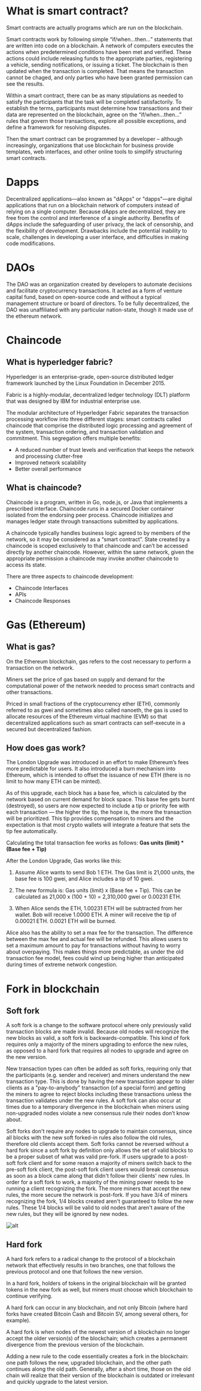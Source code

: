 # What is smart contract?
Smart contracts are actually programs which are run on the blockchain.

Smart contracts work by following simple “if/when…then…” statements that are written into code on a blockchain. A network of computers executes the actions  when predetermined conditions have been met and verified. These actions could include releasing funds to the appropriate parties, registering a vehicle, sending notifications, or issuing a ticket. The blockchain is then updated when the transaction is completed. That means the transaction cannot be chaged, and only parties who have been granted permission can see the results.

Within a smart contract, there can be as many stipulations as needed to satisfy the participants that the task will be completed satisfactorily. To establish the terms, participants must determine how transactions and their data are represented on the blockchain, agree on the “if/when...then…” rules that govern those transactions, explore all possible exceptions, and define a framework for resolving disputes.

Then the smart contract can be programmed by a developer – although increasingly, organizations that use blockchain for business provide templates, web interfaces, and other online tools to simplify structuring smart contracts.

# Dapps
Decentralized applications—also known as "dApps" or "dapps"—are digital applications that run on a blockchain network of computers instead of relying on a single computer.
Because dApps are decentralized, they are free from the control and interference of a single authority.
Benefits of dApps include the safeguarding of user privacy, the lack of censorship, and the flexibility of development.
Drawbacks include the potential inability to scale, challenges in developing a user interface, and difficulties in making code modifications.

# DAOs
The DAO was an organization created by developers to automate decisions and facilitate cryptocurrency transactions. It acted as a form of venture capital fund, based on open-source code and without a typical management structure or board of directors. To be fully decentralized, the DAO was unaffiliated with any particular nation-state, though it made use of the ethereum network. 
# Chaincode
## What is hyperledger fabric?
Hyperledger is an enterprise-grade, open-source distributed ledger framework launched by the Linux Foundation in December 2015.

Fabric is a highly-modular, decentralized ledger technology (DLT) platform that was designed by IBM for industrial enterprise use.

The modular architecture of Hyperledger Fabric separates the transaction processing workflow into three different stages: smart contracts called chaincode that comprise the distributed logic processing and agreement of the system, transaction ordering, and transaction validation and commitment.
This segregation offers multiple benefits:
- A reduced number of trust levels and verification that keeps the network and processing clutter-free
- Improved network scalability
- Better overall performance
## What is chaincode?
Chaincode is a program, written in Go, node.js, or Java that implements a prescribed interface. Chaincode runs in a secured Docker container isolated from the endorsing peer process. Chaincode initializes and manages ledger state through transactions submitted by applications.

A chaincode typically handles business logic agreed to by members of the network, so it may be considered as a “smart contract”. State created by a chaincode is scoped exclusively to that chaincode and can’t be accessed directly by another chaincode. However, within the same network, given the appropriate permission a chaincode may invoke another chaincode to access its state.

There are three aspects to chaincode development:
- Chaincode Interfaces
- APIs
- Chaincode Responses
# Gas (Ethereum)
## What is gas?
On the Ethereum blockchain, gas refers to the cost necessary to perform a transaction on the network.

Miners set the price of gas based on supply and demand for the computational power of the network needed to process smart contracts and other transactions.

Priced in small fractions of the cryptocurrency ether (ETH), commonly referred to as gwei and sometimes also called nanoeth, the gas is used to allocate resources of the Ethereum virtual machine (EVM) so that decentralized applications such as smart contracts can self-execute in a secured but decentralized fashion.
## How does gas work?
The London Upgrade was introduced in an effort to make Ethereum’s fees more predictable for users. It also introduced a burn mechanism into Ethereum, which is intended to offset the issuance of new ETH (there is no limit to how many ETH can be minted).

As of this upgrade, each block has a base fee, which is calculated by the network based on current demand for block space. This base fee gets burnt (destroyed), so users are now expected to include a tip or priority fee with each transaction — the higher the tip, the hope is, the more the transaction will be prioritized. This tip provides compensation to miners and the expectation is that most crypto wallets will integrate a feature that sets the tip fee automatically.

Calculating the total transaction fee works as follows: <b> Gas units (limit) * (Base fee + Tip) </b>

After the London Upgrade, Gas works like this:

1.    Assume Alice wants to send Bob 1 ETH. The Gas limit is 21,000 units, the base fee is 100 gwei, and Alice includes a tip of 10 gwei.

2.    The new formula is: Gas units (limit) x (Base fee + Tip). This can be calculated as 21,000 x (100 + 10) = 2,310,000 gwei or 0.00231 ETH.

3.    When Alice sends the ETH, 1.00231 ETH will be subtracted from her wallet. Bob will receive 1.0000 ETH. A miner will receive the tip of 0.00021 ETH. 0.0021 ETH will be burned.

Alice also has the ability to set a max fee for the transaction. The difference between the max fee and actual fee will be refunded. This allows users to set a maximum amount to pay for transactions without having to worry about overpaying. This makes things more predictable, as under the old transaction fee model, fees could wind up being higher than anticipated during times of extreme network congestion.
# Fork in blockchain
## Soft fork
A soft fork is a change to the software protocol where only previously valid transaction blocks are made invalid. Because old nodes will recognize the new blocks as valid, a soft fork is backwards-compatible. This kind of fork requires only a majority of the miners upgrading to enforce the new rules, as opposed to a hard fork that requires all nodes to upgrade and agree on the new version.

New transaction types can often be added as soft forks, requiring only that the participants (e.g. sender and receiver) and miners understand the new transaction type. This is done by having the new transaction appear to older clients as a "pay-to-anybody" transaction (of a special form) and getting the miners to agree to reject blocks including these transactions unless the transaction validates under the new rules.
A soft fork can also occur at times due to a temporary divergence in the blockchain when miners using non-upgraded nodes violate a new consensus rule their nodes don’t know about. 

Soft forks don't require any nodes to upgrade to maintain consensus, since all blocks with the new soft forked-in rules also follow the old rules, therefore old clients accept them. Soft forks cannot be reversed without a hard fork since a soft fork by definition only allows the set of valid blocks to be a proper subset of what was valid pre-fork. If users upgrade to a post-soft fork client and for some reason a majority of miners switch back to the pre-soft fork client, the post-soft fork client users would break consensus as soon as a block came along that didn't follow their clients' new rules. In order for a soft fork to work, a majority of the mining power needs to be running a client recognizing the fork. The more miners that accept the new rules, the more secure the network is post-fork. If you have 3/4 of miners recognizing the fork, 1/4 blocks created aren't guaranteed to follow the new rules. These 1/4 blocks will be valid to old nodes that aren't aware of the new rules, but they will be ignored by new nodes.

![alt](../Blockchain%20Introduction/imgs/soft%20fork.png "Soft fork")
## Hard fork
A hard fork refers to a radical change to the protocol of a blockchain network that effectively results in two branches, one that follows the previous protocol and one that follows the new version.

In a hard fork, holders of tokens in the original blockchain will be granted tokens in the new fork as well, but miners must choose which blockchain to continue verifying.

A hard fork can occur in any blockchain, and not only Bitcoin (where hard forks have created Bitcoin Cash and Bitcoin SV, among several others, for example).

A hard fork is when nodes of the newest version of a blockchain no longer accept the older version(s) of the blockchain; which creates a permanent divergence from the previous version of the blockchain.

Adding a new rule to the code essentially creates a fork in the blockchain: one path follows the new, upgraded blockchain, and the other path continues along the old path. Generally, after a short time, those on the old chain will realize that their version of the blockchain is outdated or irrelevant and quickly upgrade to the latest version.